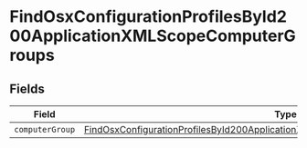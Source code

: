 # FindOsxConfigurationProfilesById200ApplicationXMLScopeComputerGroups


## Fields

| Field                                                                                                                                                                                             | Type                                                                                                                                                                                              | Required                                                                                                                                                                                          | Description                                                                                                                                                                                       |
| ------------------------------------------------------------------------------------------------------------------------------------------------------------------------------------------------- | ------------------------------------------------------------------------------------------------------------------------------------------------------------------------------------------------- | ------------------------------------------------------------------------------------------------------------------------------------------------------------------------------------------------- | ------------------------------------------------------------------------------------------------------------------------------------------------------------------------------------------------- |
| `computerGroup`                                                                                                                                                                                   | [FindOsxConfigurationProfilesById200ApplicationXMLScopeComputerGroupsComputerGroup](../../models/operations/findosxconfigurationprofilesbyid200applicationxmlscopecomputergroupscomputergroup.md) | :heavy_minus_sign:                                                                                                                                                                                | N/A                                                                                                                                                                                               |